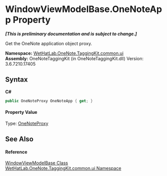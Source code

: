 # WindowViewModelBase.OneNoteApp Property 
 _**\[This is preliminary documentation and is subject to change.\]**_

Get the OneNote application object proxy.

**Namespace:**&nbsp;<a href="043a9407-ac38-b3ac-7348-a6090af495ad.md">WetHatLab.OneNote.TaggingKit.common.ui</a><br />**Assembly:**&nbsp;OneNoteTaggingKit (in OneNoteTaggingKit.dll) Version: 3.6.7210.17405

## Syntax

**C#**<br />
``` C#
public OneNoteProxy OneNoteApp { get; }
```


#### Property Value
Type: <a href="a46a793f-b110-250f-657a-ecb64aa3bbf7.md">OneNoteProxy</a>

## See Also


#### Reference
<a href="874446c0-97b5-9b14-77fa-860013f5467d.md">WindowViewModelBase Class</a><br /><a href="043a9407-ac38-b3ac-7348-a6090af495ad.md">WetHatLab.OneNote.TaggingKit.common.ui Namespace</a><br />